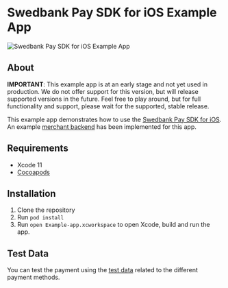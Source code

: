 # Swedbank Pay SDK for iOS Example App

![Swedbank Pay SDK for iOS Example App][opengraph-image]

## About

**IMPORTANT**: This example app is at an early stage and not yet used in production.
We do not offer support for this version, but will release supported versions
in the future. Feel free to play around, but for full functionality and support,
please wait for the supported, stable release.

This example app demonstrates how to use the [Swedbank Pay SDK for iOS][sdk].
An example [merchant backend][backend] has been implemented for this app.

## Requirements

- Xcode 11
- [Cocoapods][cocoapods]

## Installation

1. Clone the repository
2. Run `pod install`
3. Run `open Example-app.xcworkspace` to open Xcode, build and run the app.

## Test Data

You can test the payment using the [test data][test-data] related to the
different payment methods.

[opengraph-image]: https://repository-images.githubusercontent.com/209761415/fc62af80-53ea-11ea-8b50-60f173ec09f3
[sdk]: https://github.com/SwedbankPay/swedbank-pay-sdk-ios
[backend]: https://github.com/SwedbankPay/swedbank-pay-sdk-mobile-example-merchant
[cocoapods]: https://guides.cocoapods.org/using/getting-started.html
[test-data]: https://developer.swedbankpay.com/resources/test-data

